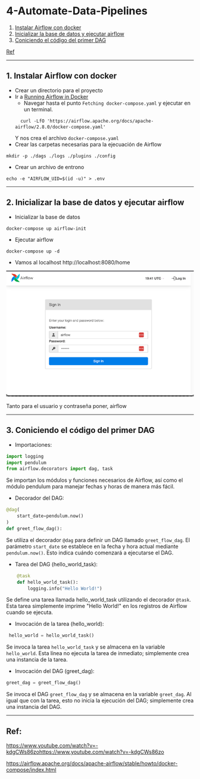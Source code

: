 # 4-Automate-Data-Pipelines
1. [Instalar Airflow con docker](#schema1)
2. [Inicializar la base de datos y ejecutar airflow](#schema2)
3. [Coniciendo el código del primer DAG](#schema3)

[Ref](#schemaref)

<hr>
<a name='schema1'></a>

## 1. Instalar Airflow con docker

- Crear un directorio para el proyecto
- Ir a [Running Airflow in Docker](https://airflow.apache.org/docs/apache-airflow/stable/howto/docker-compose/index.html)
  - Navegar hasta el punto `Fetching docker-compose.yaml` y ejecutar en un terminal.
  ```
    curl -LfO 'https://airflow.apache.org/docs/apache-airflow/2.8.0/docker-compose.yaml'
  ```
  Y nos crea el archivo `docker-compose.yaml`
- Crear las carpetas necesarias para la ejecuación de Airflow
```
mkdir -p ./dags ./logs ./plugins ./config
```
-  Crear un archivo de entrono
```
echo -e "AIRFLOW_UID=$(id -u)" > .env
```

<hr>
<a name='schema2'></a>

## 2. Inicializar la base de datos y ejecutar airflow
- Inicializar la base de datos
```
docker-compose up airflow-init
```
- Ejecutar airflow
```
docker-compose up -d
```
- Vamos al localhost http://localhost:8080/home

![login](./img/login.png)

Tanto para el usuario y contraseña poner, airflow

<hr>
<a name='schema3'></a>

## 3. Coniciendo el código del primer DAG

- Importaciones:

```python
import logging
import pendulum
from airflow.decorators import dag, task
```

Se importan los módulos y funciones necesarios de Airflow, así como el módulo pendulum para manejar fechas y 
horas de manera más fácil.


- Decorador del DAG:

```python
@dag(
    start_date=pendulum.now()
)
def greet_flow_dag():
```

Se utiliza el decorador `@dag` para definir un DAG llamado `greet_flow_dag`. 
El parámetro `start_date` se establece en la fecha y hora actual mediante `pendulum.now()`. 
Esto indica cuándo comenzará a ejecutarse el DAG.

- Tarea del DAG (hello_world_task):

```python
    @task
    def hello_world_task():
        logging.info("Hello World!")
```

Se define una tarea llamada hello_world_task utilizando el decorador `@task`. 
Esta tarea simplemente imprime "Hello World!" en los registros de Airflow cuando se ejecuta.


- Invocación de la tarea (hello_world):

```python
 hello_world = hello_world_task()
```
   
Se invoca la tarea `hello_world_task` y se almacena en la variable `hello_world`. 
Esta línea no ejecuta la tarea de inmediato; simplemente crea una instancia de la tarea.

- Invocación del DAG (greet_dag):
```python
greet_dag = greet_flow_dag()
```

Se invoca el DAG `greet_flow_dag` y se almacena en la variable `greet_dag`. 
Al igual que con la tarea, esto no inicia la ejecución del DAG; simplemente crea una instancia del DAG.







<hr>
<a name='schemaref'></a>

## Ref:

https://www.youtube.com/watch?v=-kdgCWs86zohttps://www.youtube.com/watch?v=-kdgCWs86zo

https://airflow.apache.org/docs/apache-airflow/stable/howto/docker-compose/index.html